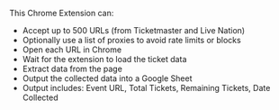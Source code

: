 This Chrome Extension can:
- Accept up to 500 URLs (from Ticketmaster and Live Nation)
- Optionally use a list of proxies to avoid rate limits or blocks
- Open each URL in Chrome
- Wait for the extension to load the ticket data
- Extract data from the page 
- Output the collected data into a Google Sheet
- Output includes: Event URL, Total Tickets, Remaining Tickets, Date Collected